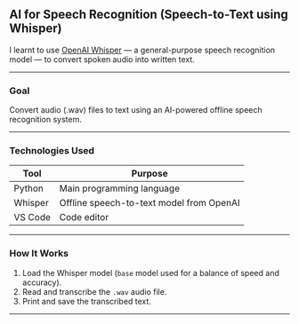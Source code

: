 
##  AI for Speech Recognition (Speech-to-Text using Whisper)
 I learnt to use [OpenAI Whisper](https://github.com/openai/whisper) — a general-purpose speech recognition model — to convert spoken audio into written text.


---

### **Goal**
Convert audio (.wav) files to text using an AI-powered offline speech recognition system.

---

### **Technologies Used**

| Tool         | Purpose                                        |
|--------------|------------------------------------------------|
| Python       | Main programming language                      |
| Whisper      | Offline speech-to-text model from OpenAI       |
| VS Code      | Code editor                                    |

---


### **How It Works**
1. Load the Whisper model (`base` model used for a balance of speed and accuracy).
2. Read and transcribe the `.wav` audio file.
3. Print and save the transcribed text.

---

